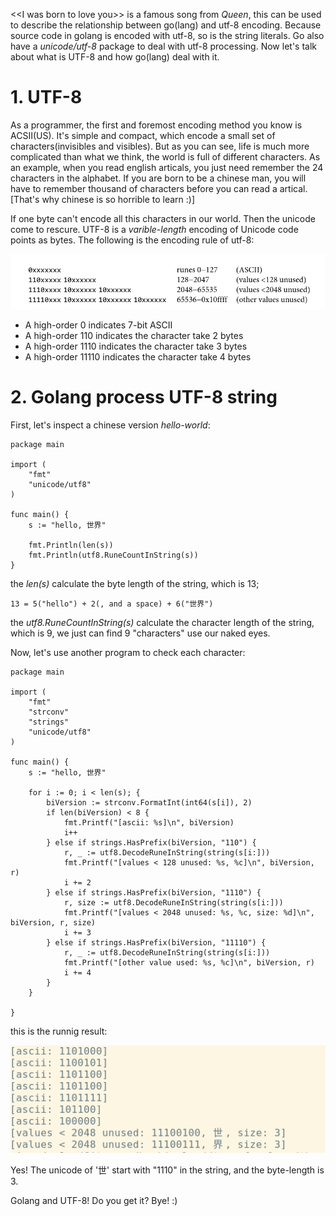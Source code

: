 \<\<I was born to love you\>\> is a famous song from *Queen*, this can be used to
describe the relationship between go(lang) and utf-8 encoding. Because source code 
in golang is encoded with utf-8, so is the string literals. Go also have a
*unicode/utf-8* package to deal with utf-8 processing. Now let's talk about what 
is UTF-8 and how go(lang) deal with it.

# 1. UTF-8
As a programmer, the first and foremost encoding method you know is ACSII(US).
It's simple and compact, which encode a small set of characters(invisibles and visibles). 
But as you can see, life is much more complicated than what we think, the world
is full of different characters. As an example, when you read english articals,
you just need remember the 24 characters in the alphabet. If you are born to be
a chinese man, you will have to remember thousand of characters before you can
read a artical. [That's why chinese is so horrible to learn :)]

If one byte can't encode all this characters in our world. Then the unicode come 
to rescure. UTF-8 is a *varible-length* encoding of Unicode code points as bytes.
The following is the encoding rule of utf-8:

![interface var](/assets/unicode/utf8-internal-encoding.png)<br>

+ A high-order 0 indicates 7-bit ASCII
+ A high-order 110 indicates the character take 2 bytes
+ A high-order 1110 indicates the character take 3 bytes
+ A high-order 11110 indicates the character take 4 bytes

# 2. Golang process UTF-8 string
First, let's inspect a chinese version *hello-world*:
```
package main

import (
	"fmt"
	"unicode/utf8"
)

func main() {
	s := "hello, 世界"

	fmt.Println(len(s))
	fmt.Println(utf8.RuneCountInString(s))
}
```
the *len(s)* calculate the byte length of the string, which is 13;
```
13 = 5("hello") + 2(, and a space) + 6("世界")
```
the *utf8.RuneCountInString(s)* calculate the character length of the string, which is 9, we just 
can find 9 "characters" use our naked eyes.

Now, let's use another program to check each character:
```
package main

import (
	"fmt"
	"strconv"
	"strings"
	"unicode/utf8"
)

func main() {
	s := "hello, 世界"

	for i := 0; i < len(s); {
		biVersion := strconv.FormatInt(int64(s[i]), 2)
		if len(biVersion) < 8 {
			fmt.Printf("[ascii: %s]\n", biVersion)
			i++
		} else if strings.HasPrefix(biVersion, "110") {
			r, _ := utf8.DecodeRuneInString(string(s[i:]))
			fmt.Printf("[values < 128 unused: %s, %c]\n", biVersion, r)
			i += 2
		} else if strings.HasPrefix(biVersion, "1110") {
            r, size := utf8.DecodeRuneInString(string(s[i:]))
			fmt.Printf("[values < 2048 unused: %s, %c, size: %d]\n", biVersion, r, size)
			i += 3
		} else if strings.HasPrefix(biVersion, "11110") {
			r, _ := utf8.DecodeRuneInString(string(s[i:]))
			fmt.Printf("[other value used: %s, %c]\n", biVersion, r)
			i += 4
		}
	}

}
```
this is the runnig result:

![interface var](/assets/unicode/utf8-running-result.png)<br>

Yes! The unicode of '世' start with "1110" in the string, and the byte-length is 3.

Golang and UTF-8! Do you get it? Bye! :)
